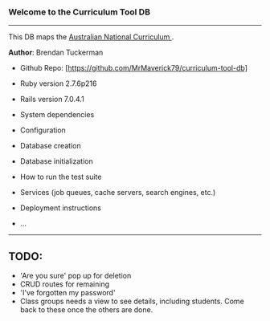 ### Welcome to the Curriculum Tool DB ###

-----

This DB maps the [Australian National Curriculum ](https://australiancurriculum.edu.au/).

**Author**: Brendan Tuckerman

* Github Repo: [https://github.com/MrMaverick79/curriculum-tool-db]

* Ruby version 2.7.6p216

* Rails version 7.0.4.1

* System dependencies

* Configuration

* Database creation

* Database initialization

* How to run the test suite

* Services (job queues, cache servers, search engines, etc.)

* Deployment instructions

* ...

-----

## TODO: ##

* 'Are you sure' pop up for deletion
* CRUD routes for remaining
* 'I've forgotten my password'
* Class groups needs a view to see details, including students. Come back to these once the others are done.





